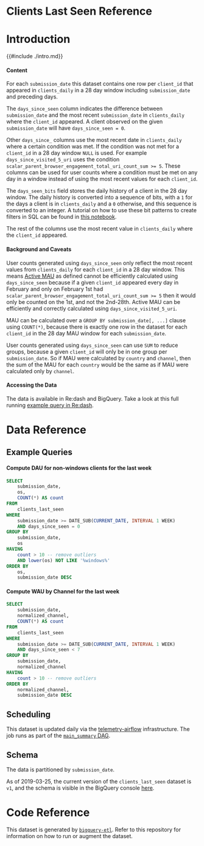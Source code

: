 # Clients Last Seen Reference

<!-- toc -->

# Introduction

{{#include ./intro.md}}

#### Content

For each `submission_date` this dataset contains one row per `client_id`
that appeared in `clients_daily` in a 28 day window including
`submission_date` and preceding days.

The `days_since_seen` column indicates the difference between `submission_date`
and the most recent `submission_date` in `clients_daily` where the `client_id`
appeared. A client observed on the given `submission_date` will have `days_since_seen = 0`.

Other `days_since_` columns use the most recent date in `clients_daily` where
a certain condition was met. If the condition was not met for a `client_id` in
a 28 day window `NULL` is used. For example `days_since_visited_5_uri` uses the
condition `scalar_parent_browser_engagement_total_uri_count_sum >= 5`. These
columns can be used for user counts where a condition must be met on any day
in a window instead of using the most recent values for each `client_id`.

The `days_seen_bits` field stores the daily history of a client in the 28 day
window. The daily history is converted into a sequence of bits, with a `1` for
the days a client is in `clients_daily` and a `0` otherwise, and this sequence
is converted to an integer. A tutorial on how to use these bit patterns to
create filters in SQL can be found in
[this notebook](https://colab.research.google.com/drive/13AwwORpOtRsq22op_3rMSwPssQkJU1ok).

The rest of the columns use the most recent value in `clients_daily` where
the `client_id` appeared.

#### Background and Caveats

User counts generated using `days_since_seen` only reflect the most recent
values from `clients_daily` for each `client_id` in a 28 day window. This means
[Active MAU](../../../cookbooks/active_dau.md)
as defined cannot be efficiently calculated using `days_since_seen` because if
a given `client_id` appeared every day in February and only on February 1st had
`scalar_parent_browser_engagement_total_uri_count_sum >= 5` then it would only
be counted on the 1st, and not the 2nd-28th. Active MAU can be efficiently and
correctly calculated using `days_since_visited_5_uri`.

MAU can be calculated over a `GROUP BY submission_date[, ...]` clause using
`COUNT(*)`, because there is exactly one row in the dataset for each
`client_id` in the 28 day MAU window for each `submission_date`.

User counts generated using `days_since_seen` can use `SUM` to reduce groups,
because a given `client_id` will only be in one group per `submission_date`. So
if MAU were calculated by `country` and `channel`, then the sum of the MAU for
each `country` would be the same as if MAU were calculated only by `channel`.

#### Accessing the Data

The data is available in Re:dash and BigQuery. Take a look at this full running
[example query in Re:dash](https://sql.telemetry.mozilla.org/queries/62029/source#159510).


# Data Reference

## Example Queries

#### Compute DAU for non-windows clients for the last week

```sql
SELECT
    submission_date,
    os,
    COUNT(*) AS count
FROM
    clients_last_seen
WHERE
    submission_date >= DATE_SUB(CURRENT_DATE, INTERVAL 1 WEEK)
    AND days_since_seen = 0
GROUP BY
    submission_date,
    os
HAVING
    count > 10 -- remove outliers
    AND lower(os) NOT LIKE '%windows%'
ORDER BY
    os,
    submission_date DESC
```

#### Compute WAU by Channel for the last week

```sql
SELECT
    submission_date,
    normalized_channel,
    COUNT(*) AS count
FROM
    clients_last_seen
WHERE
    submission_date >= DATE_SUB(CURRENT_DATE, INTERVAL 1 WEEK)
    AND days_since_seen < 7
GROUP BY
    submission_date,
    normalized_channel
HAVING
    count > 10 -- remove outliers
ORDER BY
    normalized_channel,
    submission_date DESC
```

## Scheduling

This dataset is updated daily via the
[telemetry-airflow](https://github.com/mozilla/telemetry-airflow)
infrastructure. The job runs as part of the
[`main_summary` DAG](https://github.com/mozilla/bigquery-etl/blob/a39e168a2d3396d8dd286e1ae9fa6baf7f8afa2d/dags/bqetl_main_summary.py#L104).

## Schema

The data is partitioned by `submission_date`.

As of 2019-03-25, the current version of the `clients_last_seen` dataset is
`v1`, and the schema is visible in the BigQuery console
[here](https://console.cloud.google.com/bigquery?p=moz-fx-data-derived-datasets&d=telemetry&t=clients_last_seen_v1&page=table).

# Code Reference

This dataset is generated by
[`bigquery-etl`](https://github.com/mozilla/bigquery-etl/blob/master/sql/telemetry_derived/clients_last_seen_v1/query.sql).
Refer to this repository for information on how to run or augment the dataset.
